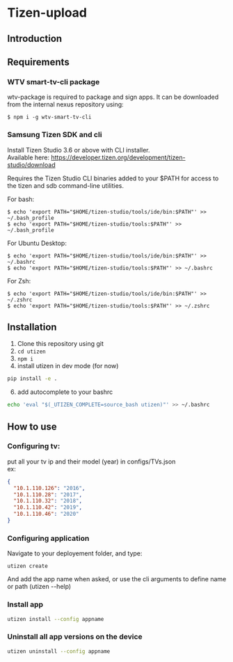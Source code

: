# Tizen-upload

## Introduction

## Requirements

### WTV smart-tv-cli package
wtv-package is required to package and sign apps. It can be downloaded from the internal nexus repository using: 
```
$ npm i -g wtv-smart-tv-cli
```

### Samsung Tizen SDK and cli
Install Tizen Studio 3.6 or above with CLI installer.  
Available here: https://developer.tizen.org/development/tizen-studio/download  

Requires the Tizen Studio CLI binaries added to your $PATH for access to the tizen and sdb command-line utilities.

For bash:

```
$ echo 'export PATH="$HOME/tizen-studio/tools/ide/bin:$PATH"' >> ~/.bash_profile
$ echo 'export PATH="$HOME/tizen-studio/tools:$PATH"' >> ~/.bash_profile
```

For Ubuntu Desktop:  

```
$ echo 'export PATH="$HOME/tizen-studio/tools/ide/bin:$PATH"' >> ~/.bashrc
$ echo 'export PATH="$HOME/tizen-studio/tools:$PATH"' >> ~/.bashrc
```

For Zsh:  

```
$ echo 'export PATH="$HOME/tizen-studio/tools/ide/bin:$PATH"' >> ~/.zshrc
$ echo 'export PATH="$HOME/tizen-studio/tools:$PATH"' >> ~/.zshrc
```

## Installation

1. Clone this repository using git
2. `cd utizen`
3. `npm i`
5. install utizen in dev mode (for now)
~~~sh
pip install -e .
~~~

6. add autocomplete to your bashrc
~~~sh
echo 'eval "$(_UTIZEN_COMPLETE=source_bash utizen)"' >> ~/.bashrc
~~~


## How to use

### Configuring tv:  
put all your tv ip and their model (year) in configs/TVs.json  
ex:  
~~~json
{
  "10.1.110.126": "2016",
  "10.1.110.28": "2017",
  "10.1.110.32": "2018",
  "10.1.110.42": "2019",
  "10.1.110.46": "2020"
}
~~~

### Configuring application
Navigate to your deployement folder, and type:  
~~~
utizen create
~~~
And add the app name when asked, or use the cli arguments to define name or path (utizen --help)

### Install app
~~~sh
utizen install --config appname
~~~


### Uninstall all app versions on the device
~~~sh
utizen uninstall --config appname
~~~